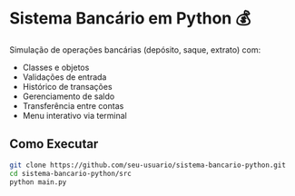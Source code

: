 # Sistema Bancário em Python 💰

Simulação de operações bancárias (depósito, saque, extrato) com:
- Classes e objetos
- Validações de entrada
- Histórico de transações
- Gerenciamento de saldo
- Transferência entre contas
- Menu interativo via terminal

## Como Executar
```bash
git clone https://github.com/seu-usuario/sistema-bancario-python.git
cd sistema-bancario-python/src
python main.py